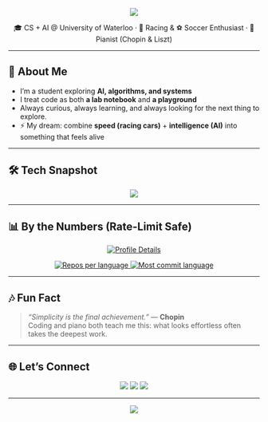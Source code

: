 <!-- Banner -->
<p align="center">
  <img src="https://capsule-render.vercel.app/api?type=waving&color=0:ff6ec4,100:7873f5&height=180&section=header&text=Robert%20Bao&fontSize=50&fontColor=ffffff&animation=fadeIn&fontAlignY=35"/>
</p>

<p align="center">
  🎓 CS + AI @ University of Waterloo · 🚗 Racing & ⚽️ Soccer Enthusiast · 🎹 Pianist (Chopin & Liszt)  
</p>

---

## 🌌 About Me
- I’m a student exploring **AI, algorithms, and systems**  
- I treat code as both **a lab notebook** and **a playground**  
- Always curious, always learning, and always looking for the next thing to explore.
- ⚡ My dream: combine **speed (racing cars)** + **intelligence (AI)** into something that feels alive  

---

## 🛠️ Tech Snapshot
<p align="center">
  <img src="https://skillicons.dev/icons?i=python,cpp,typescript,swift,pytorch,tensorflow,fastapi,docker,aws,gcp,mongodb" />
</p>

---

## 📊 By the Numbers (Rate-Limit Safe)
<p align="center">
  <!-- Summary Cards -->
  <a href="https://github.com/vn7n24fzkq/github-profile-summary-cards">
    <img src="https://github-profile-summary-cards.vercel.app/api/cards/profile-details?username=bobhaotian&theme=radical" alt="Profile Details" />
  </a>
</p>
<p align="center">
  <a href="https://github.com/vn7n24fzkq/github-profile-summary-cards">
    <img src="https://github-profile-summary-cards.vercel.app/api/cards/repos-per-language?username=bobhaotian&theme=radical" alt="Repos per language" />
  </a>
  <a href="https://github.com/vn7n24fzkq/github-profile-summary-cards">
    <img src="https://github-profile-summary-cards.vercel.app/api/cards/most-commit-language?username=bobhaotian&theme=radical" alt="Most commit language" />
  </a>
</p>

---

## 🎶 Fun Fact
> *“Simplicity is the final achievement.”* — **Chopin**  
Coding and piano both teach me this: what looks effortless often takes the deepest work.  

---

## 🌐 Let’s Connect
<p align="center">
  <a href="mailto:bobhaotian@gmail.com"><img src="https://img.shields.io/badge/Email-D14836?style=for-the-badge&logo=gmail&logoColor=white"/></a>
  <a href="https://www.linkedin.com/in/robert-bao-59b1a3281"><img src="https://img.shields.io/badge/LinkedIn-0077B5?style=for-the-badge&logo=linkedin&logoColor=white"/></a>
  <a href="https://github.com/bobhaotian"><img src="https://img.shields.io/badge/GitHub-181717?style=for-the-badge&logo=github&logoColor=white"/></a>
</p>

---

<p align="center">
  <img src="https://capsule-render.vercel.app/api?type=waving&color=0:7873f5,100:ff6ec4&height=120&section=footer"/>
</p>
